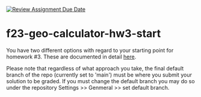 [![Review Assignment Due Date](https://classroom.github.com/assets/deadline-readme-button-24ddc0f5d75046c5622901739e7c5dd533143b0c8e959d652212380cedb1ea36.svg)](https://classroom.github.com/a/T7gtX1OX)
# f23-geo-calculator-hw3-start

You have two different options with regard to your starting point for homework #3.  These are documented in detail [here](https://docs.google.com/document/d/1o4-V_1c73CLtF9TgnCzid8_8GdSUd8xzqwVtrYbCU8w/edit?usp=sharing).

Please note that regardless of what approach you take, the final default branch of the repo (currently set to 'main') must be where you submit your solution to be graded.  If you must change the default branch you may do so under the repository Settings >> Genmeral >> set default branch. 
